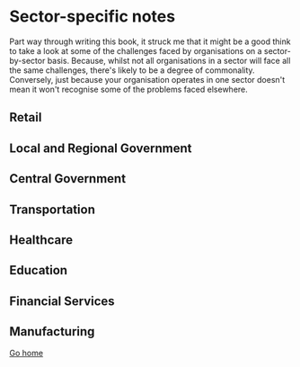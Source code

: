 # Sector-specific notes
Part way through writing this book, it struck me that it might be a good think to take a look at some of the challenges faced by organisations on a sector-by-sector basis. Because, whilst not all organisations in a sector will face all the same challenges, there's likely to be a degree of commonality. Conversely, just because your organisation operates in one sector doesn't mean it won't recognise some of the problems faced elsewhere.

## Retail

## Local and Regional Government

## Central Government

## Transportation

## Healthcare

## Education

## Financial Services

## Manufacturing

[Go home](README.md)
